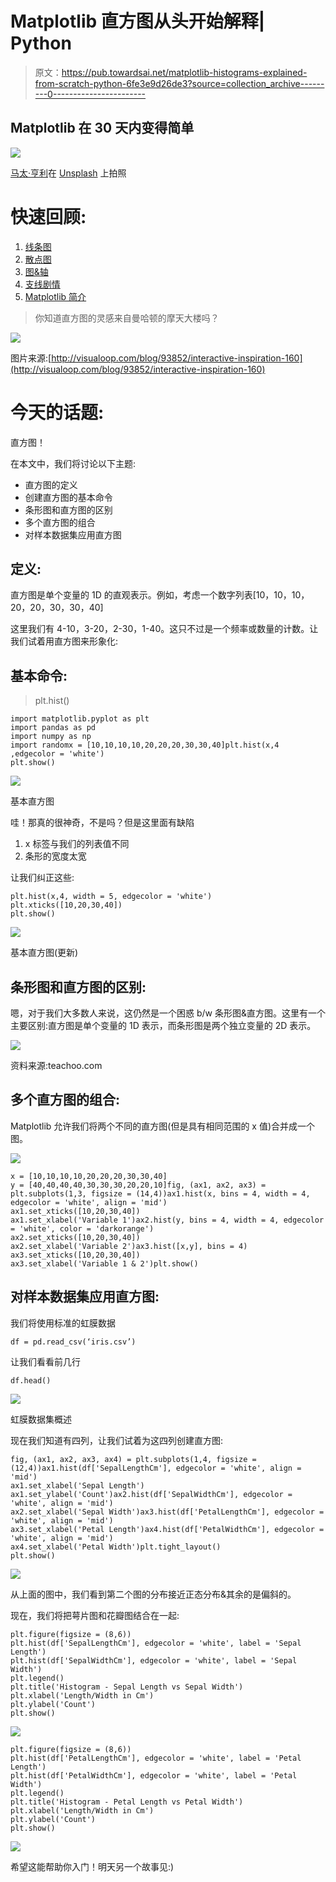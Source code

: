# Matplotlib 直方图从头开始解释| Python

> 原文：<https://pub.towardsai.net/matplotlib-histograms-explained-from-scratch-python-6fe3e9d26de3?source=collection_archive---------0----------------------->

## Matplotlib 在 30 天内变得简单

![](img/1fc256576743f046a1eb2ea1ee0aa382.png)

[马太·亨利](https://unsplash.com/@matthewhenry?utm_source=unsplash&utm_medium=referral&utm_content=creditCopyText)在 [Unsplash](https://unsplash.com/s/photos/buildings?utm_source=unsplash&utm_medium=referral&utm_content=creditCopyText) 上拍照

# 快速回顾:

1.  [线条图](https://medium.com/towards-artificial-intelligence/matplotlib-complete-beginners-guide-to-line-plots-a436e18d69e4)
2.  [散点图](https://medium.com/towards-artificial-intelligence/matplotlib-complete-beginners-guide-to-scatter-plots-f5b7040cb6ec)
3.  [图&轴](https://medium.com/towards-artificial-intelligence/day-3-of-matplotlib-figure-axes-explained-in-detail-d6e98f7cd4e7)
4.  [支线剧情](https://medium.com/towards-artificial-intelligence/day-2-of-matplotlib-how-to-fit-multiple-subplots-in-the-same-window-c964f49ee503)
5.  [Matplotlib 简介](https://medium.com/towards-artificial-intelligence/day-1-of-matplotlib-e942923a10ae)

> 你知道直方图的灵感来自曼哈顿的摩天大楼吗？

![](img/3dd36e2810e2d5d8d4d35814130dc926.png)

图片来源:[http://visualoop.com/blog/93852/interactive-inspiration-160](http://visualoop.com/blog/93852/interactive-inspiration-160)

# 今天的话题:

直方图！

在本文中，我们将讨论以下主题:

*   直方图的定义
*   创建直方图的基本命令
*   条形图和直方图的区别
*   多个直方图的组合
*   对样本数据集应用直方图

## 定义:

直方图是单个变量的 1D 的直观表示。例如，考虑一个数字列表[10，10，10，20，20，30，30，40]

这里我们有 4-10，3-20，2-30，1-40。这只不过是一个频率或数量的计数。让我们试着用直方图来形象化:

## 基本命令:

> plt.hist()

```
import matplotlib.pyplot as plt
import pandas as pd
import numpy as np
import randomx = [10,10,10,10,20,20,20,30,30,40]plt.hist(x,4 ,edgecolor = 'white')
plt.show()
```

![](img/2665960d9d9ebb51b0e136ce014600e3.png)

基本直方图

哇！那真的很神奇，不是吗？但是这里面有缺陷

1.  x 标签与我们的列表值不同
2.  条形的宽度太宽

让我们纠正这些:

```
plt.hist(x,4, width = 5, edgecolor = 'white')
plt.xticks([10,20,30,40])
plt.show()
```

![](img/784a25880eb127a02aac96b5524fa1f6.png)

基本直方图(更新)

## 条形图和直方图的区别:

嗯，对于我们大多数人来说，这仍然是一个困惑 b/w 条形图&直方图。这里有一个主要区别:直方图是单个变量的 1D 表示，而条形图是两个独立变量的 2D 表示。

![](img/71a8cd9bd7ed6716c47b2f6eea0709d3.png)

资料来源:teachoo.com

## 多个直方图的组合:

Matplotlib 允许我们将两个不同的直方图(但是具有相同范围的 x 值)合并成一个图。

![](img/f50b174471807e72d794e1e95637d516.png)

```
x = [10,10,10,10,20,20,20,30,30,40]
y = [40,40,40,40,30,30,30,20,20,10]fig, (ax1, ax2, ax3) = plt.subplots(1,3, figsize = (14,4))ax1.hist(x, bins = 4, width = 4, edgecolor = 'white', align = 'mid')
ax1.set_xticks([10,20,30,40])
ax1.set_xlabel('Variable 1')ax2.hist(y, bins = 4, width = 4, edgecolor = 'white', color = 'darkorange')
ax2.set_xticks([10,20,30,40])
ax2.set_xlabel('Variable 2')ax3.hist([x,y], bins = 4)
ax3.set_xticks([10,20,30,40])
ax3.set_xlabel('Variable 1 & 2')plt.show()
```

## 对样本数据集应用直方图:

我们将使用标准的虹膜数据

```
df = pd.read_csv(‘iris.csv’)
```

让我们看看前几行

```
df.head()
```

![](img/fdf2f3ec3efb3259ab8e9e204d37df74.png)

虹膜数据集概述

现在我们知道有四列，让我们试着为这四列创建直方图:

```
fig, (ax1, ax2, ax3, ax4) = plt.subplots(1,4, figsize = (12,4))ax1.hist(df['SepalLengthCm'], edgecolor = 'white', align = 'mid')
ax1.set_xlabel('Sepal Length')
ax1.set_ylabel('Count')ax2.hist(df['SepalWidthCm'], edgecolor = 'white', align = 'mid')
ax2.set_xlabel('Sepal Width')ax3.hist(df['PetalLengthCm'], edgecolor = 'white', align = 'mid')
ax3.set_xlabel('Petal Length')ax4.hist(df['PetalWidthCm'], edgecolor = 'white', align = 'mid')
ax4.set_xlabel('Petal Width')plt.tight_layout()
plt.show()
```

![](img/e9c3822c022b08382f22dc1f6377b17e.png)

从上面的图中，我们看到第二个图的分布接近正态分布&其余的是偏斜的。

现在，我们将把萼片图和花瓣图结合在一起:

```
plt.figure(figsize = (8,6))
plt.hist(df['SepalLengthCm'], edgecolor = 'white', label = 'Sepal Length')
plt.hist(df['SepalWidthCm'], edgecolor = 'white', label = 'Sepal Width')
plt.legend()
plt.title('Histogram - Sepal Length vs Sepal Width')
plt.xlabel('Length/Width in Cm')
plt.ylabel('Count')
plt.show()
```

![](img/9122a2819cfd534fb74abbc3cb7ca54e.png)

```
plt.figure(figsize = (8,6))
plt.hist(df['PetalLengthCm'], edgecolor = 'white', label = 'Petal Length')
plt.hist(df['PetalWidthCm'], edgecolor = 'white', label = 'Petal Width')
plt.legend()
plt.title('Histogram - Petal Length vs Petal Width')
plt.xlabel('Length/Width in Cm')
plt.ylabel('Count')
plt.show()
```

![](img/cad1718dd82f5b8f330562d5129713cd.png)

希望这能帮助你入门！明天另一个故事见:)